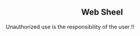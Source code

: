 <h2 style='text-shadow:0 0 20px #eee;text-align:center'>Web Sheel </h2>
<p>Unauthorized use is the responsibility of the user !!</p>
